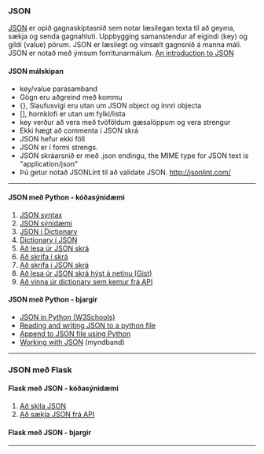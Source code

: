 ### JSON  
[JSON](https://developer.mozilla.org/en-US/docs/Web/JavaScript/Reference/Global_Objects/JSON) er opið gagnaskiptasnið sem notar læsilegan texta til að geyma, sækja og senda gagnahluti. 
Uppbygging samanstendur af eigindi (key) og gildi (value) pörum. 
JSON er læsilegt og vinsælt gagnsnið á manna máli. JSON er notað með ýmsum forritunarmálum. [An introduction to JSON](https://towardsdatascience.com/an-introduction-to-json-c9acb464f43e)


#### JSON málskipan
 * key/value parasamband
 * Gögn eru aðgreind með kommu
 * {}, Slaufusvigi eru utan um JSON object og innri objecta 
 * [], hornklofi er utan um fylki/lista
 * key verður að vera með tvöföldum gæsalöppum og vera strengur
 * Ekki hægt að commenta í JSON skrá
 * JSON hefur ekki föll
 * JSON er í formi strengs.
 * JSON skráarsnið er með .json endingu, the MIME type for JSON text is "application/json"
 * Þú getur notað JSONLint til að validate JSON. http://jsonlint.com/ 

---

#### JSON með Python - kóðasýnidæmi

1. [JSON syntax](1_JSON_Syntax.json)
1. [JSON sýnidæmi](2_JSON_EXAMPLES.json)
1. [JSON í Dictionary](3_JsonToDictionary.py)
1. [Dictionary í JSON](4_dictionaryToJson.py)
1. [Að lesa úr JSON skrá](5_lesa_skra.py)
1. [Að skrifa í skrá](6_skrifaSkra.py)
1. [Að skrifa í JSON skrá](6_skrifa_Json_skra.py)
1. [Að lesa úr JSON skrá hýst á netinu (Gist)](7_urllib_request.py)
1. [Að vinna úr dictionary sem kemur frá API](8_dictionary_API.py)


#### JSON með Python - bjargir
* [JSON in Python (W3Schools)](https://www.w3schools.com/python/python_json.asp)
* [Reading and writing JSON to a python file](https://www.geeksforgeeks.org/reading-and-writing-json-to-a-file-in-python/)
* [Append to JSON file using Python](https://www.geeksforgeeks.org/append-to-json-file-using-python/)
* [Working with JSON](https://www.youtube.com/watch?v=9N6a-VLBa2I) (myndband)

---

### JSON með Flask

#### Flask með JSON - kóðasýnidæmi

1. [Að skila JSON](Flask_return_JSON.py)
1. [Að sækja JSON frá API](API.py)

#### Flask með JSON - bjargir

---
